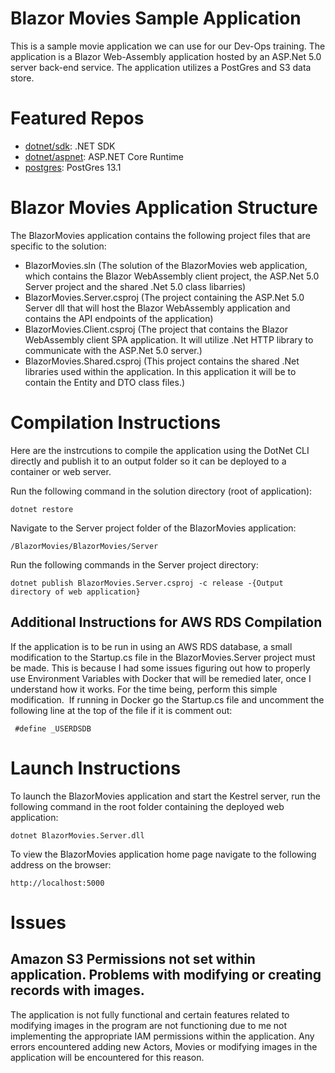# Blazor Movies Sample Application
This is a sample movie application we can use for our Dev-Ops training.  The application is a Blazor Web-Assembly application hosted by an ASP.Net 5.0 server back-end service.  The application utilizes a PostGres and S3 data store.

# Featured Repos

* [dotnet/sdk](https://hub.docker.com/_/microsoft-dotnet-sdk/): .NET SDK
* [dotnet/aspnet](https://hub.docker.com/_/microsoft-dotnet-aspnet/): ASP.NET Core Runtime
* [postgres](https://hub.docker.com/_/postgres?tab=tags&page=1&ordering=last_updated): PostGres 13.1

# Blazor Movies Application Structure
The BlazorMovies application contains the following project files that are specific to the solution:&nbsp;
* BlazorMovies.sln (The solution of the BlazorMovies web application, which contains the Blazor WebAssembly client project, the ASP.Net 5.0 Server project and the shared .Net 5.0 class libarries)
* BlazorMovies.Server.csproj (The project containing the ASP.Net 5.0 Server dll that will host the Blazor WebAssembly application and contains the API endpoints of the application)
* BlazorMovies.Client.csproj (The project that contains the Blazor WebAssembly client SPA application.  It will utilize .Net HTTP library to communicate with the ASP.Net 5.0 server.)
* BlazorMovies.Shared.csproj (This project contains the shared .Net libraries used within the application.  In this application it will be to contain the Entity and DTO class files.)

# Compilation Instructions
Here are the instrcutions to compile the application using the DotNet CLI directly and publish it to an output folder so it can be deployed to a container or web server.

Run the following command in the solution directory (root of application):
```console
dotnet restore
```

Navigate to the Server project folder of the BlazorMovies application:
```console
/BlazorMovies/BlazorMovies/Server
```

Run the following commands in the Server project directory:
```console
dotnet publish BlazorMovies.Server.csproj -c release -{Output directory of web application}
```

## Additional Instructions for AWS RDS Compilation
If the application is to be run in using an AWS RDS database, a small modification to the Startup.cs file in the BlazorMovies.Server project must be made.  This is because I had some issues figuring out how to properly use Environment Variables with Docker that will be remedied later, once I understand how it works.  For the time being, perform this simple modification.&nbsp;
If running in Docker go the Startup.cs file and uncomment the following line at the top of the file if it is comment out:
```console
 #define _USERDSDB
```
  
# Launch Instructions
To launch the BlazorMovies application and start the Kestrel server, run the following command in the root folder containing the deployed web application:
```console
dotnet BlazorMovies.Server.dll
```

To view the BlazorMovies application home page navigate to the following address on the browser:
```console
http://localhost:5000
```
# Issues
## Amazon S3 Permissions not set within application.  Problems with modifying or creating records with images.
The application is not fully functional and certain features related to modifying images in the program are not functioning due to me not implementing the appropriate IAM permissions within the application.  Any errors encountered adding new Actors, Movies or modifying images in the application will be encountered for this reason.
